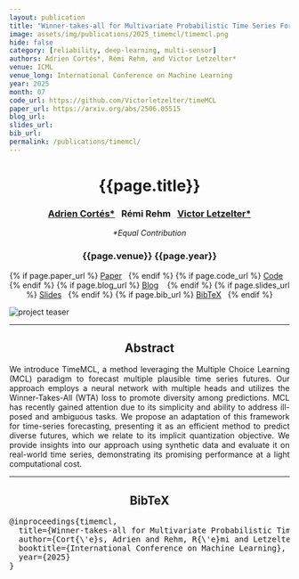 ```yaml
---
layout: publication
title: "Winner-takes-all for Multivariate Probabilistic Time Series Forecasting"
image: assets/img/publications/2025_timemcl/timemcl.png
hide: false
category: [reliability, deep-learning, multi-sensor]
authors: Adrien Cortés*, Rémi Rehm, and Victor Letzelter*
venue: ICML
venue_long: International Conference on Machine Learning
year: 2025
month: 07
code_url: https://github.com/Victorletzelter/timeMCL
paper_url: https://arxiv.org/abs/2506.05515
blog_url:
slides_url: 
bib_url:
permalink: /publications/timemcl/
---
```


<h1 align="center"> {{page.title}} </h1>

<h3 align="center">  <a href="https://scholar.google.com/citations?user=Pw40NpYAAAAJ&hl=en&oi=sra">Adrien Cortés*</a>&nbsp;&nbsp; Rémi Rehm</a>&nbsp;&nbsp; <a href="https://scholar.google.com/citations?user=YhTdZh8AAAAJ&hl=en&oi=ao">Victor Letzelter*</a></h3>

<p align="center"><em>*Equal Contribution</em></p>

<h3 align="center"> {{page.venue}} {{page.year}} </h3>

<div align="center">
  <p>
    {% if page.paper_url %}
    <a href="{{ page.paper_url }}"><i class="far fa-file-pdf"></i> Paper</a>&nbsp;&nbsp;
    {% endif %}
    {% if page.code_url %}
    <a href="{{ page.code_url }}"><i class="fab fa-github"></i> Code</a> &nbsp;&nbsp;
    {% endif %}
    {% if page.blog_url %}
    <a href="{{ page.blog_url }}"><i class="fab fa-blogger"></i> Blog</a> &nbsp;&nbsp;
    {% endif %}
    {% if page.slides_url %}
    <a href="{{ page.slides_url }}"><i class="far fa-file-pdf"></i> Slides</a>&nbsp;&nbsp;
    {% endif %}
    {% if page.bib_url %}
    <a href="{{ page.bib_url}}"><i class="far fa-file-alt"></i> BibTeX</a>&nbsp;&nbsp;
    {% endif %}
  </p>
</div>

<div class="publication-teaser">
    <img src="../../{{ page.image }}" alt="project teaser"/>
</div>

<hr>

<h2  align="center"> Abstract</h2>

<p align="justify">We introduce TimeMCL, a method leveraging the Multiple Choice Learning (MCL) paradigm to forecast multiple plausible time series futures. Our approach employs a neural network with multiple heads and utilizes the Winner-Takes-All (WTA) loss to promote diversity among predictions. MCL has recently gained attention due to its simplicity and ability to address ill-posed and ambiguous tasks. We propose an adaptation of this framework for time-series forecasting, presenting it as an efficient method to predict diverse futures, which we relate to its implicit quantization objective. We provide insights into our approach using synthetic data and evaluate it on real-world time series, demonstrating its promising performance at a light computational cost.</p>

<hr>


<h2  align="center">BibTeX</h2>
<left>
  <pre class="bibtex-box">
@inproceedings{timemcl,
  title={Winner-takes-all for Multivariate Probabilistic Time Series Forecasting},
  author={Cort{\'e}s, Adrien and Rehm, R{\'e}mi and Letzelter, Victor},
  booktitle={International Conference on Machine Learning},
  year={2025}
}</pre>
</left>

<br>
